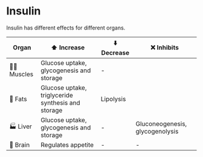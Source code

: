 # Insulin

Insulin has different effects for different organs.

| Organ | ⬆️ Increase | ⬇️ Decrease | ❌ Inhibits |
|-------|----------|----------|----------|
| 💪🏼 Muscles | Glucose uptake, glycogenesis and storage | - |
| 🍗 Fats | Glucose uptake, triglyceride synthesis and storage | Lipolysis |
| 🏭 Liver | Glucose uptake, glycogenesis and storage | - | Gluconeogenesis, glycogenolysis |
| 🧠 Brain | Regulates appetite | - | - |
